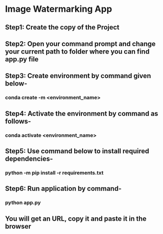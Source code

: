 # Image Watermarking App
## Step1: Create the copy of the Project
## Step2: Open your command prompt and change your current path to folder where you can find app.py file
## Step3: Create environment by command given below-
### conda create -m <environment_name>
## Step4: Activate the environment by command as follows-
### conda activate <environment_name>
## Step5: Use command below to  install required dependencies-
### python -m pip install -r requirements.txt
## Step6: Run application by command-
### python app.py
## You will get an URL, copy it and paste it in the browser
